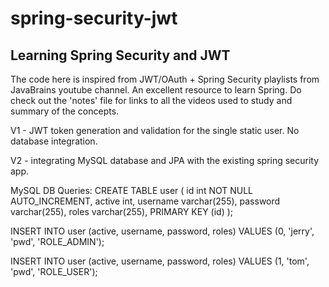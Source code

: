 # spring-security-jwt
Learning Spring Security and JWT
--------------------------------

The code here is inspired from JWT/OAuth + Spring Security playlists from JavaBrains youtube channel. An excellent resource to learn Spring.
Do check out the 'notes' file for links to all the videos used to study and summary of the concepts.

V1 - JWT token generation and validation for the single static user. No database integration.

V2 - integrating MySQL database and JPA with the existing spring security app.

MySQL DB Queries:
CREATE TABLE user (
    id int NOT NULL AUTO_INCREMENT,
    active int,
    username varchar(255),
    password varchar(255),
    roles varchar(255),
	PRIMARY KEY (id)
);

INSERT INTO user (active, username, password, roles)
VALUES (0, 'jerry', 'pwd', 'ROLE_ADMIN');

INSERT INTO user (active, username, password, roles)
VALUES (1, 'tom', 'pwd', 'ROLE_USER');